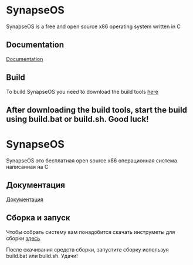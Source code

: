 # SynapseOS
SynapseOS is a free and open source x86 operating system written in C

## Documentation
[Documentation](https://synapse-os.github.io/doc)

## Build
To build SynapseOS you need to download the build tools [here](https://github.com/Synapse-OS/build-tools/releases)


<!--After you have downloaded the build tools, you need to install the WSL with the ubuntu image, after installing it, you need to write the following command in the ubuntu terminal and wait for the process to complete:

```
sudo apt update
sudo apt-get install grub-common
sudo apt-get install xorriso
```

Next, unpack the downloaded archive into a separate folder and run one of the files, after starting they will ask you to provide the path to the project, you will just need to transfer the required folder to the console and press enter
-->
After downloading the build tools, start the build using build.bat or build.sh. Good luck!
---------------

# SynapseOS
SynapseOS это бесплатная open source x86 операционная система написанная на С

## Документация
[Документация](https://synapse-os.github.io/doc)

## Сборка и запуск
Чтобы собрать систему вам понадобится скачать инструметы для сборки [здесь](https://github.com/Synapse-OS/build-tools/releases)
<!--
После того как вы скачали инструменты для сборки вам нужно будет установить WSL с официального сайта и установить на него образ ubuntu. Затем вам потребуется запустить WSL и выполнить следующие команды:

```
sudo apt update
sudo apt-get install grub-common
sudo apt-get install xorriso
```

Далее распакуйте скачаный архив с инструментами для сборки и запустите один из файлов. После запуска у вас откроется командная строка где потребуется ввсети путь до места сборки/запуска и нажать Enter
-->
После скачивания средств сборки, запустите сборку используя build.bat или build.sh. Удачи!